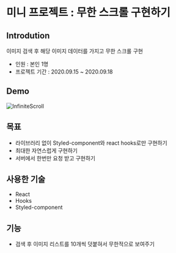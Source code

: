 # 미니 프로젝트 : 무한 스크롤 구현하기

## Introdution
이미지 검색 후 해당 이미지 데이터를 가지고 무한 스크롤 구현
- 인원 : 본인 1명
- 프로젝트 기간 : 2020.09.15 ~ 2020.09.18

## Demo
![InfiniteScroll](https://user-images.githubusercontent.com/47416686/93573464-1f316280-f9d2-11ea-8316-00da81781bc8.gif)

## 목표
- 라이브러리 없이 Styled-component와 react hooks로만 구현하기
- 최대한 자연스럽게 구현하기
- 서버에서 한번만 요청 받고 구현하기


## 사용한 기술
- React
- Hooks
- Styled-component


## 기능
- 검색 후 이미지 리스트를 10개씩 덧붙혀서 무한적으로 보여주기
